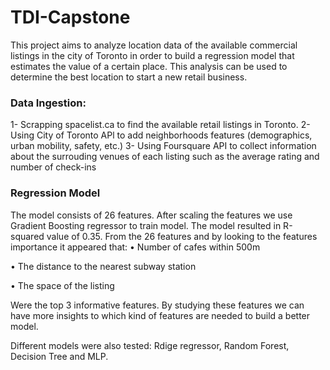# TDI-Capstone

This project aims to analyze location data of the available commercial listings in the city of Toronto in order to build a regression model that estimates the value of a certain place. This analysis can be used to determine the best location to start a new retail business.


### Data Ingestion:
1-	Scrapping spacelist.ca to find the available retail listings in Toronto.
2-	Using City of Toronto APl to add neighborhoods features (demographics, urban mobility, safety, etc.)
3-	Using Foursquare API to collect information about the surrouding venues of each listing such as the average rating and number of check-ins


### Regression Model
The model consists of 26 features. After scaling the features we use Gradient Boosting regressor to train model. The model resulted in R-squared value of 0.35. From the  26 features and by looking to the features importance it appeared that:
•	Number of cafes within 500m

•	The distance to the nearest subway station

•	The space of the listing

Were the top 3 informative features. By studying these features we can have more insights to which kind of features are needed to build a better model.

Different models were also tested: Rdige regressor, Random Forest, Decision Tree and MLP.



